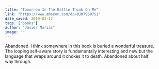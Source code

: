 ```yaml
---
title: "Tomorrow In The Battle Think On Me"
link: "https://www.amazon.com/dp/0307950751"
date_saved: 2019-02-17
tags: ["books"]
author: "Javier Marias"
image: ""
---
```


Abandoned. I think somewhere in this book is buried a wonderful treasure. The looping self-aware story is fundamentally interesting and new but the language that wraps around it chokes it to death. Abandoned about half way through.
